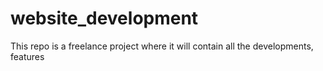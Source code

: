 # website_development
This repo is a freelance project where it will contain all the developments, features
